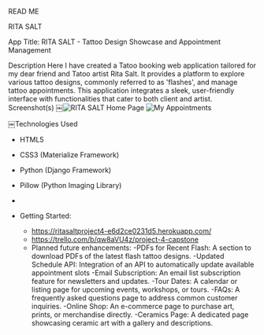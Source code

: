READ ME

RITA SALT

App Title: RITA SALT - Tattoo Design Showcase and Appointment Management

Description
Here I have created a Tatoo booking  web application tailored for my dear friend and  Tatoo artist Rita Salt. It provides a platform to explore various tattoo designs, commonly referred to as 'flashes', and manage tattoo appointments. This application integrates a sleek, user-friendly interface with functionalities that cater to both client and artist.
Screenshot(s)
￼![RITA SALT Home Page](static/images/webhome.png)
![My Appointments](static/images/appointment.png)

￼Technologies Used
* HTML5
* CSS3 (Materialize Framework)
* Python (Django Framework)
* Pillow (Python Imaging Library)
* 

* Getting Started:
    * https://ritasaltproject4-e6d2ce0231d5.herokuapp.com/ 
    * https://trello.com/b/qw8aVU4z/project-4-capstone
    * Planned future enhancements: 
-PDFs for Recent Flash: A section to download PDFs of the latest flash tattoo designs.
-Updated Schedule API: Integration of an API to automatically update available appointment slots 
-Email Subscription: An email list subscription feature for newsletters and updates.
-Tour Dates: A calendar or listing page for upcoming events, workshops, or tours.
-FAQs: A frequently asked questions page to address common customer inquiries.
-Online Shop: An e-commerce page to purchase art, prints, or merchandise directly.
-Ceramics Page: A dedicated page showcasing ceramic art with a gallery and descriptions.
